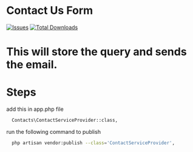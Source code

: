 # Contact Us Form
[![Issues](https://img.shields.io/github/issues/antonyanand/contact-us.svg?style=flat-square)](https://github.com/antonyanand/contact-us/issues)
[![Total Downloads](https://img.shields.io/github/stars/antonyanand/contact-us.svg?style=flat-square)](https://github.com/antonyanand/contact-us/stargazers)
# This will store the query and sends the email.

# Steps
add this in app.php file
``` bash
  Contacts\ContactServiceProvider::class,
```
run the following command to publish
``` bash
  php artisan vendor:publish --class='ContactServiceProvider',
```

